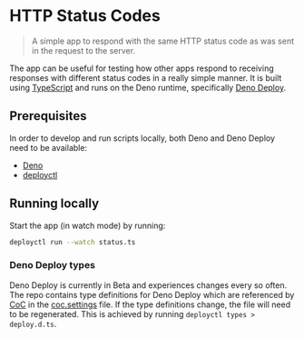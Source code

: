 # HTTP Status Codes

> A simple app to respond with the same HTTP status code as was sent in the
> request to the server.

The app can be useful for testing how other apps respond to receiving responses
with different status codes in a really simple manner. It is built using
[TypeScript](https://www.typescriptlang.org/) and runs on the
Deno runtime, specifically [Deno Deploy](https://deno.com/deploy).

## Prerequisites

In order to develop and run scripts locally, both Deno and Deno Deploy need to
be available:

* [Deno](https://deno.land/manual/getting_started/installation)
* [deployctl](https://deno.com/deploy/docs/running-scripts-locally)

## Running locally

Start the app (in watch mode) by running:

```sh
deployctl run --watch status.ts
```

### Deno Deploy types

Deno Deploy is currently in Beta and experiences changes every so often. The
repo contains type definitions for Deno Deploy which are referenced by
[CoC](https://github.com/neoclide/coc.nvim) in the
[coc.settings](./.vim/coc-settings.json) file. If the type definitions change,
the file will need to be regenerated. This is achieved by running
`deployctl types > deploy.d.ts`.
